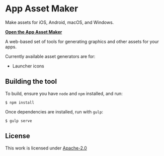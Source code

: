 # App Asset Maker

Make assets for iOS, Android, macOS, and Windows.

**[Open the App Asset Maker](https://lab.junian.net/assetmaker)**

A web-based set of tools for generating graphics and other assets for your apps.

Currently available asset generators are for:

- Launcher icons

## Building the tool

To build, ensure you have `node` and `npm` installed, and run:

    $ npm install

Once dependencies are installed, run with `gulp`:

    $ gulp serve

## License

This work is licensed under [Apache-2.0](https://github.com/junian/assetmaker/blob/master/LICENSE)
